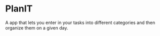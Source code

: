 # PlanIT
A app that lets you enter in your tasks into different categories and then organize them on a given day.
